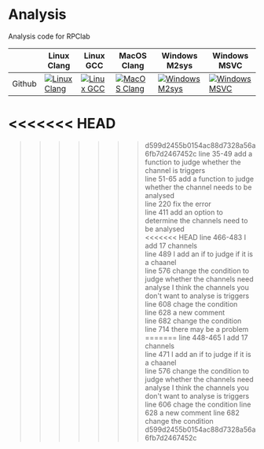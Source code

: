 # Analysis

Analysis code for RPClab

|                   | Linux Clang       | Linux GCC         | MacOS Clang       | Windows M2sys     | Windows MSVC      |
|-------------------|-------------------|-------------------|-------------------|-------------------|-------------------|
|   Github                |[![Linux Clang](https://github.com/RPClab/Analysis/actions/workflows/Linux-Clang.yml/badge.svg)](https://github.com/RPClab/Analysis/actions/workflows/Linux-Clang.yml) | [![Linux GCC](https://github.com/RPClab/Analysis/actions/workflows/Linux-GCC.yml/badge.svg)](https://github.com/RPClab/Analysis/actions/workflows/Linux-GCC.yml) | [![MacOS Clang](https://github.com/RPClab/Analysis/actions/workflows/MacOS-Clang.yml/badge.svg)](https://github.com/RPClab/Analysis/actions/workflows/MacOS-Clang.yml) | [![Windows M2sys](https://github.com/RPClab/Analysis/actions/workflows/Windows-M2sys.yml/badge.svg)](https://github.com/RPClab/Analysis/actions/workflows/Windows-M2sys.yml) | [![Windows MSVC](https://github.com/RPClab/Analysis/actions/workflows/Windows-MSVC.yml/badge.svg)](https://github.com/RPClab/Analysis/actions/workflows/Windows-MSVC.yml) |
<<<<<<< HEAD
=======


>>>>>>> d599d2455b0154ac88d7328a56a6fb7d2467452c
line 35-49 add a function to judge whether the channel is triggers  
line 51-65 add a function to judge whether the channel needs to be analysed  
line 220 fix the error  
line 411 add an option to determine the channels need to be analysed  
<<<<<<< HEAD
line 466-483 I add 17 channels   
line 489 I add an if to judge if it is a chaanel  
line 576 change the condition to judge whether the channels need analyse I think the channels you don't want to analyse is triggers  
line 608 chage the condition  
line 628 a new comment  
line 682 change the condition  
line 714 there may be a problem  
=======
line 448-465 I add 17 channels   
line 471 I add an if to judge if it is a chaanel  
line 576 change the condition to judge whether the channels need analyse I think the channels you don't want to analyse is triggers  
line 606 chage the condition 
line 628 a new comment 
line 682 change the condition
>>>>>>> d599d2455b0154ac88d7328a56a6fb7d2467452c
